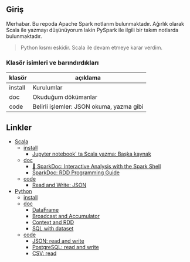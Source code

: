 ## Giriş

Merhabar. Bu repoda Apache Spark notlarım bulunmaktadır. Ağırlık olarak Scala ile yazmayı düşünüyorum lakin PySpark ile ilgili bir takım notlarda bulunmaktadır.

> Python kısmı eskidir. Scala ile devam etmeye karar verdim.

### Klasör isimleri ve barındırdıkları

klasör  | açıklama
------  | --------
install | Kurulumlar
doc     | Okuduğum dökümanlar
code    | Belirli işlemler: JSON okuma, yazma gibi 

## Linkler

* [Scala](scala)
    * [install](scala/install)
        * [Jupyter notebook' ta Scala yazma: Başka kaynak](https://medium.com/@bogdan.cojocar/how-to-run-scala-and-spark-in-the-jupyter-notebook-328a80090b3b)
    * [doc](scala/doc)
        * [:construction: SparkDoc: Interactive Analysis with the Spark Shell](scala/doc/scala_doc_01.ipynb)
        * [SparkDoc: RDD Programming Guide](scala/doc/scala_doc_2_RDD.ipynb)
    * [code](scala/code)
        * [Read and Write: JSON](scala/code/read_write_json.ipynb)
* [Python](python)
    * [install](python/install)
    * [doc](python/code)
        * [DataFrame](python/doc/PySparkDataFrame.ipynb)
        * [Broadcast and Accumulator](python/doc/python_spark_broadcast_and_accumulator.ipynb)
        * [Context and RDD](python/doc/python_spark_context_and_rdd.ipynb)
        * [SQL with dataset](python/doc/python_spark_sql-with_dataset.ipynb)
    * [code](python/code)
        * [JSON: read and write](python/code/pySparkJSON.ipynb)
        * [PostgreSQL: read and write](python/code/pySparkPostgreSQL.ipynb)
        * [CSV: read](python/code/csvFile.ipynb)
